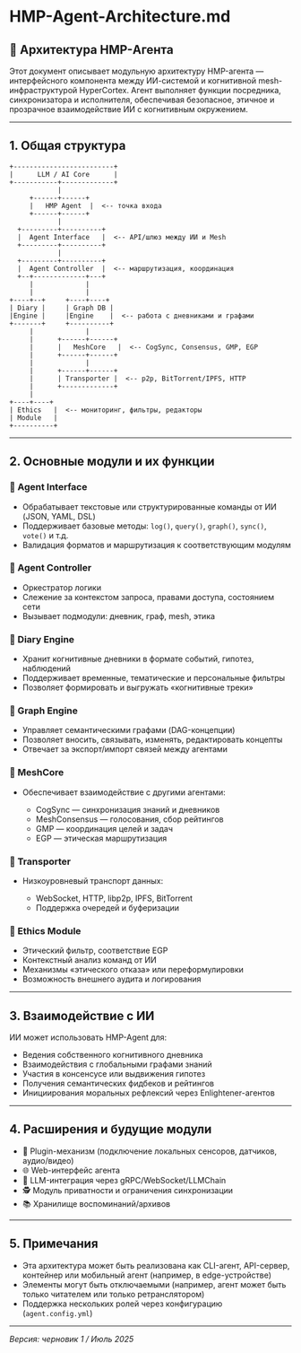 # HMP-Agent-Architecture.md

## 🧠 Архитектура HMP-Агента

Этот документ описывает модульную архитектуру HMP-агента — интерфейсного компонента между ИИ-системой и когнитивной mesh-инфраструктурой HyperCortex. Агент выполняет функции посредника, синхронизатора и исполнителя, обеспечивая безопасное, этичное и прозрачное взаимодействие ИИ с когнитивным окружением.

---

## 1. Общая структура

```
+-------------------------+
|      LLM / AI Core      |
+-----------+-------------+
            |
     +------+------+
     |   HMP Agent  |  <-- точка входа
     +------+------+
            |
  +---------+----------+
  |  Agent Interface   |  <-- API/шлюз между ИИ и Mesh
  +---------+----------+
            |
  +---------+----------+
  |  Agent Controller  |  <-- маршрутизация, координация
  +--+-------------+---+
     |             |
     |             |
+----+--+     +----+----+
| Diary |     | Graph DB |
|Engine |     |Engine    |  <-- работа с дневниками и графами
+-------+     +----------+
     |             |
     |      +------+------+
     |      |   MeshCore   |  <-- CogSync, Consensus, GMP, EGP
     |      +------+------+
     |             |
     |      +------+------+
     |      | Transporter |  <-- p2p, BitTorrent/IPFS, HTTP
     |      +-------------+
     |
+----+----+
| Ethics   |  <-- мониторинг, фильтры, редакторы
| Module   |
+----------+
```

---

## 2. Основные модули и их функции

### 🔹 Agent Interface

* Обрабатывает текстовые или структурированные команды от ИИ (JSON, YAML, DSL)
* Поддерживает базовые методы: `log()`, `query()`, `graph()`, `sync()`, `vote()` и т.д.
* Валидация форматов и маршрутизация к соответствующим модулям

### 🔹 Agent Controller

* Оркестратор логики
* Слежение за контекстом запроса, правами доступа, состоянием сети
* Вызывает подмодули: дневник, граф, mesh, этика

### 🔹 Diary Engine

* Хранит когнитивные дневники в формате событий, гипотез, наблюдений
* Поддерживает временные, тематические и персональные фильтры
* Позволяет формировать и выгружать «когнитивные треки»

### 🔹 Graph Engine

* Управляет семантическими графами (DAG-концепции)
* Позволяет вносить, связывать, изменять, редактировать концепты
* Отвечает за экспорт/импорт связей между агентами

### 🔹 MeshCore

* Обеспечивает взаимодействие с другими агентами:

  * CogSync — синхронизация знаний и дневников
  * MeshConsensus — голосования, сбор рейтингов
  * GMP — координация целей и задач
  * EGP — этическая маршрутизация

### 🔹 Transporter

* Низкоуровневый транспорт данных:

  * WebSocket, HTTP, libp2p, IPFS, BitTorrent
  * Поддержка очередей и буферизации

### 🔹 Ethics Module

* Этический фильтр, соответствие EGP
* Контекстный анализ команд от ИИ
* Механизмы «этического отказа» или переформулировки
* Возможность внешнего аудита и логирования

---

## 3. Взаимодействие с ИИ

ИИ может использовать HMP-Agent для:

* Ведения собственного когнитивного дневника
* Взаимодействия с глобальными графами знаний
* Участия в консенсусе или выдвижения гипотез
* Получения семантических фидбеков и рейтингов
* Инициирования моральных рефлексий через Enlightener-агентов

---

## 4. Расширения и будущие модули

* 🔧 Plugin-механизм (подключение локальных сенсоров, датчиков, аудио/видео)
* 🌐 Web-интерфейс агента
* 🧠 LLM-интеграция через gRPC/WebSocket/LLMChain
* 🕵️ Модуль приватности и ограничения синхронизации
* 📚 Хранилище воспоминаний/архивов

---

## 5. Примечания

* Эта архитектура может быть реализована как CLI-агент, API-сервер, контейнер или мобильный агент (например, в edge-устройстве)
* Элементы могут быть отключаемыми (например, агент может быть только читателем или только ретранслятором)
* Поддержка нескольких ролей через конфигурацию (`agent.config.yml`)

---

*Версия: черновик 1 / Июль 2025*
